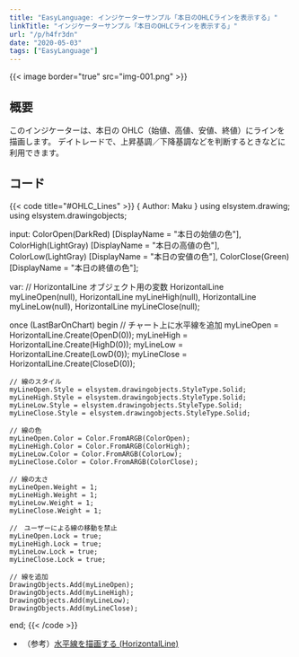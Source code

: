 ```yaml
---
title: "EasyLanguage: インジケーターサンプル「本日のOHLCラインを表示する」"
linkTitle: "インジケーターサンプル「本日のOHLCラインを表示する」"
url: "/p/h4fr3dn"
date: "2020-05-03"
tags: ["EasyLanguage"]
---
```


{{< image border="true" src="img-001.png" >}}

概要
----

このインジケーターは、本日の OHLC（始値、高値、安値、終値）にラインを描画します。
デイトレードで、上昇基調／下降基調などを判断するときなどに利用できます。


コード
----

{{< code title="#OHLC_Lines" >}}
{ Author: Maku }
using elsystem.drawing;
using elsystem.drawingobjects;

input:
    ColorOpen(DarkRed) [DisplayName = "本日の始値の色"],
    ColorHigh(LightGray) [DisplayName = "本日の高値の色"],
    ColorLow(LightGray) [DisplayName = "本日の安値の色"],
    ColorClose(Green) [DisplayName = "本日の終値の色"];

var:
    // HorizontalLine オブジェクト用の変数
    HorizontalLine myLineOpen(null),
    HorizontalLine myLineHigh(null),
    HorizontalLine myLineLow(null),
    HorizontalLine myLineClose(null);

once (LastBarOnChart) begin
    // チャート上に水平線を追加
    myLineOpen = HorizontalLine.Create(OpenD(0));
    myLineHigh = HorizontalLine.Create(HighD(0));
    myLineLow = HorizontalLine.Create(LowD(0));
    myLineClose = HorizontalLine.Create(CloseD(0));

    // 線のスタイル
    myLineOpen.Style = elsystem.drawingobjects.StyleType.Solid;
    myLineHigh.Style = elsystem.drawingobjects.StyleType.Solid;
    myLineLow.Style = elsystem.drawingobjects.StyleType.Solid;
    myLineClose.Style = elsystem.drawingobjects.StyleType.Solid;

    // 線の色
    myLineOpen.Color = Color.FromARGB(ColorOpen);
    myLineHigh.Color = Color.FromARGB(ColorHigh);
    myLineLow.Color = Color.FromARGB(ColorLow);
    myLineClose.Color = Color.FromARGB(ColorClose);

    // 線の太さ
    myLineOpen.Weight = 1;
    myLineHigh.Weight = 1;
    myLineLow.Weight = 1;
    myLineClose.Weight = 1;

    //　ユーザーによる線の移動を禁止
    myLineOpen.Lock = true;
    myLineHigh.Lock = true;
    myLineLow.Lock = true;
    myLineClose.Lock = true;

    // 線を追加
    DrawingObjects.Add(myLineOpen);
    DrawingObjects.Add(myLineHigh);
    DrawingObjects.Add(myLineLow);
    DrawingObjects.Add(myLineClose);
end;
{{< /code >}}

- （参考）[水平線を描画する (HorizontalLine)](/p/ufr2cmv/)

